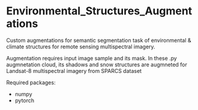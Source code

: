 # Environmental_Structures_Augmentations
Custom augmentations for semantic segmentation task of environmental &amp; climate structures for remote sensing multispectral imagery.

Augmentation requires input image sample and its mask. In these .py augmnetation cloud, its shadows and snow structures are augmneted for Landsat-8 multispectral imagery from SPARCS dataset

Required packages:
- numpy
- pytorch
